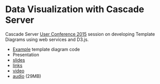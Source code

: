 # Data Visualization with Cascade Server

Cascade Server [User Conference 2015](http://conference.hannonhill.com/) session on developing Template Diagrams using web services and D3.js.

- [Example](https://github.com/espanae/dataviz/tree/master/templateDiagram) template diagram code
- Presentation
 - [slides](https://goo.gl/Juliie)
 - [links](https://github.com/espanae/dataviz/wiki/)
 - [video](https://goo.gl/VpVXia)
 - [audio](https://goo.gl/uTXNH7) (29MB)
